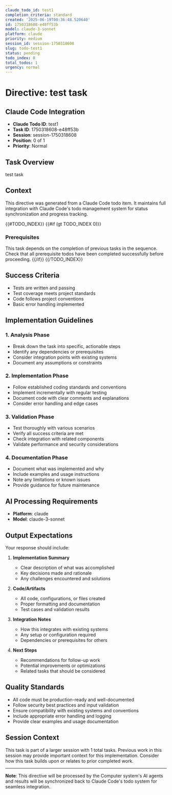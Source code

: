 ```yaml
---
claude_todo_id: test1
completion_criteria: standard
created: '2025-06-19T00:36:48.520640'
id: 1750318608-e48ff53b
model: claude-3-sonnet
platform: claude
priority: medium
session_id: session-1750318608
slug: todo-test1
status: pending
todo_index: 0
total_todos: 1
urgency: normal
---
```


# Directive: test task

## Claude Code Integration
- **Claude Todo ID**: test1
- **Task ID**: 1750318608-e48ff53b
- **Session**: session-1750318608
- **Position**: 0 of 1
- **Priority**: Normal

## Task Overview
test task

## Context
This directive was generated from a Claude Code todo item. It maintains full integration with Claude Code's todo management system for status synchronization and progress tracking.

{{#TODO_INDEX}}
{{#if (gt TODO_INDEX 0)}}
### Prerequisites
This task depends on the completion of previous tasks in the sequence. Check that all prerequisite todos have been completed successfully before proceeding.
{{/if}}
{{/TODO_INDEX}}

## Success Criteria
- Tests are written and passing
- Test coverage meets project standards
- Code follows project conventions
- Basic error handling implemented

## Implementation Guidelines

### 1. Analysis Phase
- Break down the task into specific, actionable steps
- Identify any dependencies or prerequisites  
- Consider integration points with existing systems
- Document any assumptions or constraints

### 2. Implementation Phase
- Follow established coding standards and conventions
- Implement incrementally with regular testing
- Document code with clear comments and explanations
- Consider error handling and edge cases

### 3. Validation Phase
- Test thoroughly with various scenarios
- Verify all success criteria are met
- Check integration with related components
- Validate performance and security considerations

### 4. Documentation Phase  
- Document what was implemented and why
- Include examples and usage instructions
- Note any limitations or known issues
- Provide guidance for future maintenance

## AI Processing Requirements
- **Platform**: claude
- **Model**: claude-3-sonnet

## Output Expectations
Your response should include:

1. **Implementation Summary**
   - Clear description of what was accomplished
   - Key decisions made and rationale
   - Any challenges encountered and solutions

2. **Code/Artifacts**
   - All code, configurations, or files created
   - Proper formatting and documentation
   - Test cases and validation results

3. **Integration Notes**
   - How this integrates with existing systems
   - Any setup or configuration required
   - Dependencies or prerequisites for others

4. **Next Steps**
   - Recommendations for follow-up work
   - Potential improvements or optimizations
   - Related tasks that should be considered

## Quality Standards
- All code must be production-ready and well-documented
- Follow security best practices and input validation
- Ensure compatibility with existing systems and conventions
- Include appropriate error handling and logging
- Provide clear examples and usage documentation

## Session Context
This task is part of a larger session with 1 total tasks. Previous work in this session may provide important context for this implementation. Consider how this task builds upon or relates to prior completed work.

---

**Note**: This directive will be processed by the Computer system's AI agents and results will be synchronized back to Claude Code's todo system for seamless integration.